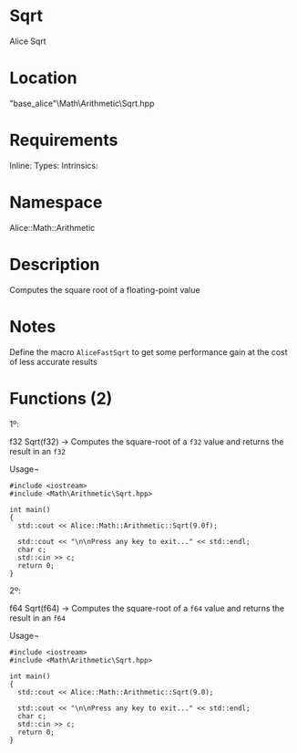 # Sqrt
Alice Sqrt

# Location
"base_alice"\Math\Arithmetic\Sqrt.hpp

# Requirements
Inline: 
Types: 
Intrinsics: 

# Namespace
Alice::Math::Arithmetic

# Description
Computes the square root of a floating-point value

# Notes
Define the macro ``AliceFastSqrt`` to get some performance gain at the cost of less accurate results

# Functions (2)
1º:

f32 Sqrt(f32) -> Computes the square-root of a ``f32`` value and returns the result in an ``f32``

Usage¬
```
#include <iostream>
#include <Math\Arithmetic\Sqrt.hpp>

int main()
{
  std::cout << Alice::Math::Arithmetic::Sqrt(9.0f);

  std::cout << "\n\nPress any key to exit..." << std::endl;
  char c;
  std::cin >> c;
  return 0;
}
```

2º:

f64 Sqrt(f64) -> Computes the square-root of a ``f64`` value and returns the result in an ``f64``

Usage¬
```
#include <iostream>
#include <Math\Arithmetic\Sqrt.hpp>

int main()
{
  std::cout << Alice::Math::Arithmetic::Sqrt(9.0);

  std::cout << "\n\nPress any key to exit..." << std::endl;
  char c;
  std::cin >> c;
  return 0;
}
```
